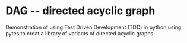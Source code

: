 # DAG -- directed acyclic graph

Demonstration of using Test Driven Development (TDD) in python using pytes to creat a library of variants of directed acyclic graphs.

